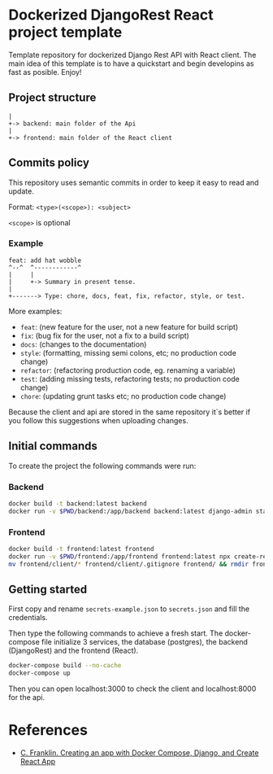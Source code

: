 # Dockerized DjangoRest React project template
Template repository for dockerized Django Rest API with React client. The main idea of this template is to have a quickstart and begin developins as fast as posible. Enjoy!

## Project structure
```
|
+-> backend: main folder of the Api
|
+-> frontend: main folder of the React client
```

## Commits policy
This repository uses semantic commits in order to keep it easy to read and update.

Format:  `<type>(<scope>): <subject>`

`<scope>` is optional


### Example
```
feat: add hat wobble
^--^  ^------------^
|     |
|     +-> Summary in present tense.
|
+-------> Type: chore, docs, feat, fix, refactor, style, or test.
```

More examples:

- `feat`: (new feature for the user, not a new feature for build script)
- `fix`: (bug fix for the user, not a fix to a build script)
- `docs`: (changes to the documentation)
- `style`: (formatting, missing semi colons, etc; no production code change)
- `refactor`: (refactoring production code, eg. renaming a variable)
- `test`: (adding missing tests, refactoring tests; no production code change)
- `chore`: (updating grunt tasks etc; no production code change)


Because the client and api are stored in the same repository it`s better if you follow this suggestions when uploading changes.

## Initial commands
To create the project the following commands were run:

###  Backend
```bash
docker build -t backend:latest backend
docker run -v $PWD/backend:/app/backend backend:latest django-admin startproject api .
```

###  Frontend
```bash
docker build -t frontend:latest frontend
docker run -v $PWD/frontend:/app/frontend frontend:latest npx create-react-app client
mv frontend/client/* frontend/client/.gitignore frontend/ && rmdir frontend/client
```

## Getting started
First copy and rename `secrets-example.json` to `secrets.json` and fill the credentials.

Then type the following commands to achieve a fresh start. The docker-compose file initialize 3 services, the database (postgres), the backend (DjangoRest) and the frontend (React).

```bash
docker-compose build --no-cache
docker-compose up
```

Then you can open localhost:3000 to check the client and localhost:8000 for the api.

# References
- [C. Franklin. Creating an app with Docker Compose, Django, and Create React App](https://dev.to/englishcraig/creating-an-app-with-docker-compose-django-and-create-react-app-31lf)